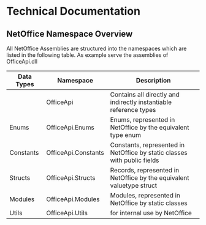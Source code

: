# Technical Documentation

## NetOffice Namespace Overview

All NetOffice Assemblies are structured into the namespaces which are listed in the following table.
As example serve the assemblies of OfficeApi.dll

| Data Types             | Namespace           | Description                                                              |
|------------------------|---------------------|--------------------------------------------------------------------------|
|                        | OfficeApi           | Contains all directly and indirectly instantiable reference types        |
| Enums                  | OfficeApi.Enums     | Enums, represented in NetOffice by the equivalent type enum              |
| Constants              | OfficeApi.Constants | Constants, represented in NetOffice by static classes with public fields |
| Structs                | OfficeApi.Structs   | Records, represented in NetOffice by the equivalent valuetype struct     |
| Modules                | OfficeApi.Modules   | Modules, represented in NetOffice by static classes                      |
| Utils                  | OfficeApi.Utils     | for internal use by NetOffice                                            |
